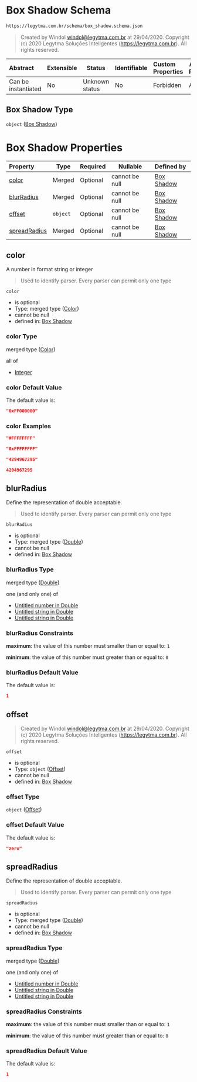 # Box Shadow Schema

```txt
https://legytma.com.br/schema/box_shadow.schema.json
```




> Created by Windol [windol@legytma.com.br](mailto:windol@legytma.com.br) at 29/04/2020.
> Copyright (c) 2020 Legytma Soluções Inteligentes (<https://legytma.com.br>). All rights reserved.
>

| Abstract            | Extensible | Status         | Identifiable | Custom Properties | Additional Properties | Access Restrictions | Defined In                                                                        |
| :------------------ | ---------- | -------------- | ------------ | :---------------- | --------------------- | ------------------- | --------------------------------------------------------------------------------- |
| Can be instantiated | No         | Unknown status | No           | Forbidden         | Allowed               | none                | [box_shadow.schema.json](../schema/box_shadow.schema.json) |

## Box Shadow Type

`object` ([Box Shadow](box_shadow.md))

# Box Shadow Properties

| Property                      | Type     | Required | Nullable       | Defined by                                                                                                                        |
| :---------------------------- | -------- | -------- | -------------- | :-------------------------------------------------------------------------------------------------------------------------------- |
| [color](#color)               | Merged   | Optional | cannot be null | [Box Shadow](app_bar_theme-properties-color.md)          |
| [blurRadius](#blurRadius)     | Merged   | Optional | cannot be null | [Box Shadow](app_bar_theme-properties-double.md)   |
| [offset](#offset)             | `object` | Optional | cannot be null | [Box Shadow](box_shadow-properties-offset.md)          |
| [spreadRadius](#spreadRadius) | Merged   | Optional | cannot be null | [Box Shadow](app_bar_theme-properties-double.md) |

## color

A number in format string or integer


> Used to identify parser. Every parser can permit only one type
>

`color`

-   is optional
-   Type: merged type ([Color](app_bar_theme-properties-color.md))
-   cannot be null
-   defined in: [Box Shadow](app_bar_theme-properties-color.md)

### color Type

merged type ([Color](app_bar_theme-properties-color.md))

all of

-   [Integer](color-allof-integer.md)

### color Default Value

The default value is:

```json
"0xFF000000"
```

### color Examples

```json
"#FFFFFFFF"
```

```json
"0xFFFFFFFF"
```

```json
"4294967295"
```

```json
4294967295
```

## blurRadius

Define the representation of double acceptable.


> Used to identify parser. Every parser can permit only one type
>

`blurRadius`

-   is optional
-   Type: merged type ([Double](app_bar_theme-properties-double.md))
-   cannot be null
-   defined in: [Box Shadow](app_bar_theme-properties-double.md)

### blurRadius Type

merged type ([Double](app_bar_theme-properties-double.md))

one (and only one) of

-   [Untitled number in Double](double-oneof-0.md)
-   [Untitled string in Double](double-oneof-1.md)
-   [Untitled string in Double](double-oneof-2.md)

### blurRadius Constraints

**maximum**: the value of this number must smaller than or equal to: `1`

**minimum**: the value of this number must greater than or equal to: `0`

### blurRadius Default Value

The default value is:

```json
1
```

## offset




> Created by Windol [windol@legytma.com.br](mailto:windol@legytma.com.br) at 29/04/2020.
> Copyright (c) 2020 Legytma Soluções Inteligentes (<https://legytma.com.br>). All rights reserved.
>

`offset`

-   is optional
-   Type: `object` ([Offset](box_shadow-properties-offset.md))
-   cannot be null
-   defined in: [Box Shadow](box_shadow-properties-offset.md)

### offset Type

`object` ([Offset](box_shadow-properties-offset.md))

### offset Default Value

The default value is:

```json
"zero"
```

## spreadRadius

Define the representation of double acceptable.


> Used to identify parser. Every parser can permit only one type
>

`spreadRadius`

-   is optional
-   Type: merged type ([Double](app_bar_theme-properties-double.md))
-   cannot be null
-   defined in: [Box Shadow](app_bar_theme-properties-double.md)

### spreadRadius Type

merged type ([Double](app_bar_theme-properties-double.md))

one (and only one) of

-   [Untitled number in Double](double-oneof-0.md)
-   [Untitled string in Double](double-oneof-1.md)
-   [Untitled string in Double](double-oneof-2.md)

### spreadRadius Constraints

**maximum**: the value of this number must smaller than or equal to: `1`

**minimum**: the value of this number must greater than or equal to: `0`

### spreadRadius Default Value

The default value is:

```json
1
```
